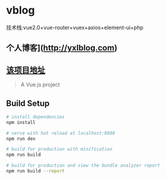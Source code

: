 # vblog
技术栈:vue2.0+vue-router+vuex+axios+element-ui+php
## 个人博客](http://yxlblog.com)
## [该项目地址](http://vue.yxlblog.com)
> A Vue.js project

## Build Setup

``` bash
# install dependencies
npm install

# serve with hot reload at localhost:8080
npm run dev

# build for production with minification
npm run build

# build for production and view the bundle analyzer report
npm run build --report
```
